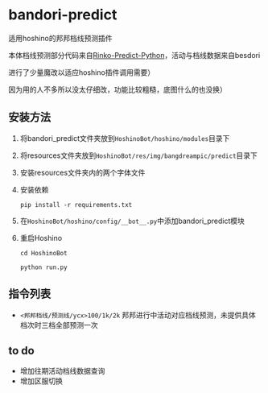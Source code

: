 # bandori-predict

适用hoshino的邦邦档线预测插件

本体档线预测部分代码来自[Rinko-Predict-Python](https://github.com/Electronicute/Rinko-Predict-Python)，活动与档线数据来自besdori

进行了少量魔改以适应hoshino插件调用需要）

因为用的人不多所以没太仔细改，功能比较粗糙，底图什么的也没换）

## 安装方法

1. 将bandori_predict文件夹放到`HoshinoBot/hoshino/modules`目录下

2. 将resources文件夹放到`HoshinoBot/res/img/bangdreampic/predict`目录下

3. 安装resources文件夹内的两个字体文件

4. 安装依赖

   `pip install -r requirements.txt`

5. 在`HoshinoBot/hoshino/config/__bot__.py`中添加bandori_predict模块

6. 重启Hoshino

   `cd HoshinoBot`

   `python run.py`

## 指令列表

- `<邦邦档线/预测线/ycx>100/1k/2k`  邦邦进行中活动对应档线预测，未提供具体档次时三档全部预测一次

## to do

- 增加往期活动档线数据查询
- 增加区服切换
